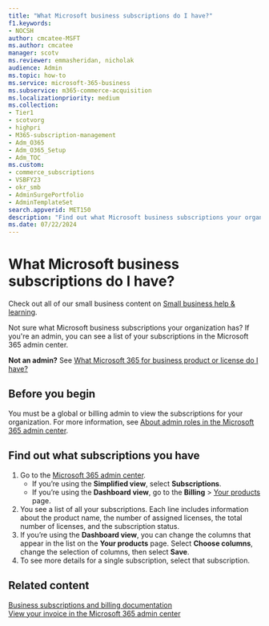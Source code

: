 ```yaml
---
title: "What Microsoft business subscriptions do I have?"
f1.keywords:
- NOCSH
author: cmcatee-MSFT
ms.author: cmcatee
manager: scotv
ms.reviewer: emmasheridan, nicholak
audience: Admin
ms.topic: how-to
ms.service: microsoft-365-business
ms.subservice: m365-commerce-acquisition
ms.localizationpriority: medium
ms.collection: 
- Tier1
- scotvorg
- highpri
- M365-subscription-management
- Adm_O365
- Adm_O365_Setup
- Adm_TOC
ms.custom: 
- commerce_subscriptions
- VSBFY23
- okr_smb
- AdminSurgePortfolio
- AdminTemplateSet
search.appverid: MET150
description: "Find out what Microsoft business subscriptions your organization has by using the Your products page in the Microsoft 365 admin center."
ms.date: 07/22/2024
---
```


# What Microsoft business subscriptions do I have?

Check out all of our small business content on [Small business help & learning](https://go.microsoft.com/fwlink/?linkid=2224585).

Not sure what Microsoft business subscriptions your organization has? If you're an admin, you can see a list of your subscriptions in the Microsoft 365 admin center.
  
**Not an admin?** See [What Microsoft 365 for business product or license do I have?](https://support.microsoft.com/office/f8ab5e25-bf3f-4a47-b264-174b1ee925fd)

## Before you begin

You must be a global or billing admin to view the subscriptions for your organization. For more information, see [About admin roles in the Microsoft 365 admin center](../add-users/about-admin-roles.md).

## Find out what subscriptions you have

1. Go to the <a href="https://go.microsoft.com/fwlink/p/?linkid=2024339" target="_blank">Microsoft 365 admin center</a>.
   - If you’re using the **Simplified view**, select **Subscriptions**.
   - If you’re using the **Dashboard view**, go to the **Billing** \> <a href="https://go.microsoft.com/fwlink/p/?linkid=842054" target="_blank">Your products</a> page.
2. You see a list of all your subscriptions. Each line includes information about the product name, the number of assigned licenses, the total number of licenses, and the subscription status.
3. If you’re using the **Dashboard view**, you can change the columns that appear in the list on the **Your products** page. Select **Choose columns**, change the selection of columns, then select **Save**.
4. To see more details for a single subscription, select that subscription.

## Related content
  
[Business subscriptions and billing documentation](../../commerce/index.yml)\
[View your invoice in the Microsoft 365 admin center](../../commerce/billing-and-payments/view-your-bill-or-invoice.md)

